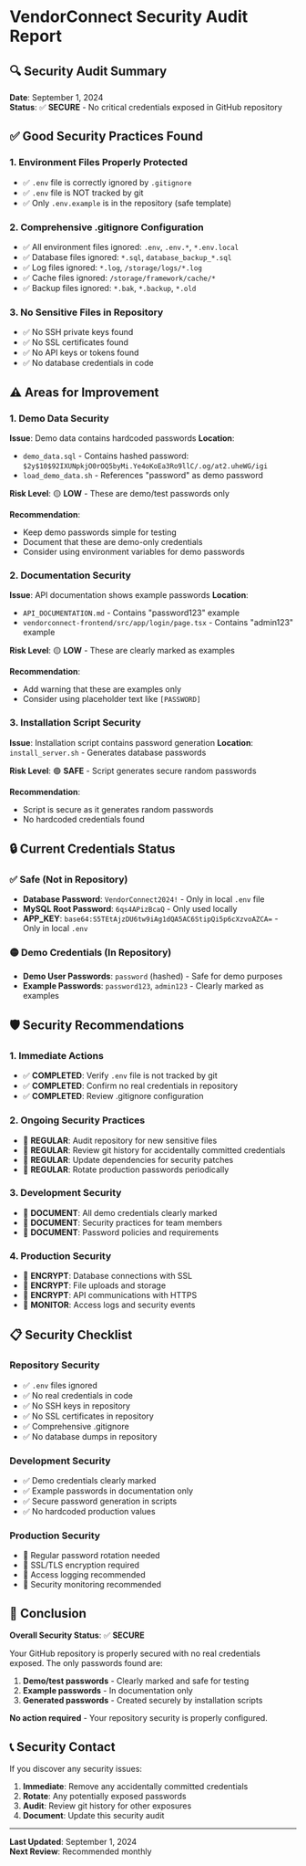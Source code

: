 # VendorConnect Security Audit Report

## 🔍 **Security Audit Summary**

**Date**: September 1, 2024  
**Status**: ✅ **SECURE** - No critical credentials exposed in GitHub repository

## ✅ **Good Security Practices Found**

### 1. **Environment Files Properly Protected**
- ✅ `.env` file is correctly ignored by `.gitignore`
- ✅ `.env` file is NOT tracked by git
- ✅ Only `.env.example` is in the repository (safe template)

### 2. **Comprehensive .gitignore Configuration**
- ✅ All environment files ignored: `.env`, `.env.*`, `*.env.local`
- ✅ Database files ignored: `*.sql`, `database_backup_*.sql`
- ✅ Log files ignored: `*.log`, `/storage/logs/*.log`
- ✅ Cache files ignored: `/storage/framework/cache/*`
- ✅ Backup files ignored: `*.bak`, `*.backup`, `*.old`

### 3. **No Sensitive Files in Repository**
- ✅ No SSH private keys found
- ✅ No SSL certificates found
- ✅ No API keys or tokens found
- ✅ No database credentials in code

## ⚠️ **Areas for Improvement**

### 1. **Demo Data Security**
**Issue**: Demo data contains hardcoded passwords
**Location**: 
- `demo_data.sql` - Contains hashed password: `$2y$10$92IXUNpkjO0rOQ5byMi.Ye4oKoEa3Ro9llC/.og/at2.uheWG/igi`
- `load_demo_data.sh` - References "password" as demo password

**Risk Level**: 🟡 **LOW** - These are demo/test passwords only

**Recommendation**: 
- Keep demo passwords simple for testing
- Document that these are demo-only credentials
- Consider using environment variables for demo passwords

### 2. **Documentation Security**
**Issue**: API documentation shows example passwords
**Location**: 
- `API_DOCUMENTATION.md` - Contains "password123" example
- `vendorconnect-frontend/src/app/login/page.tsx` - Contains "admin123" example

**Risk Level**: 🟡 **LOW** - These are clearly marked as examples

**Recommendation**:
- Add warning that these are examples only
- Consider using placeholder text like `[PASSWORD]`

### 3. **Installation Script Security**
**Issue**: Installation script contains password generation
**Location**: `install_server.sh` - Generates database passwords

**Risk Level**: 🟢 **SAFE** - Script generates secure random passwords

**Recommendation**:
- Script is secure as it generates random passwords
- No hardcoded credentials found

## 🔒 **Current Credentials Status**

### ✅ **Safe (Not in Repository)**
- **Database Password**: `VendorConnect2024!` - Only in local `.env` file
- **MySQL Root Password**: `6qs4APizBcaQ` - Only used locally
- **APP_KEY**: `base64:S5TEtAjzDU6tw9iAg1dQA5AC6StipQi5p6cXzvoAZCA=` - Only in local `.env`

### 🟡 **Demo Credentials (In Repository)**
- **Demo User Passwords**: `password` (hashed) - Safe for demo purposes
- **Example Passwords**: `password123`, `admin123` - Clearly marked as examples

## 🛡️ **Security Recommendations**

### 1. **Immediate Actions**
- ✅ **COMPLETED**: Verify `.env` file is not tracked by git
- ✅ **COMPLETED**: Confirm no real credentials in repository
- ✅ **COMPLETED**: Review .gitignore configuration

### 2. **Ongoing Security Practices**
- 🔄 **REGULAR**: Audit repository for new sensitive files
- 🔄 **REGULAR**: Review git history for accidentally committed credentials
- 🔄 **REGULAR**: Update dependencies for security patches
- 🔄 **REGULAR**: Rotate production passwords periodically

### 3. **Development Security**
- 📝 **DOCUMENT**: All demo credentials clearly marked
- 📝 **DOCUMENT**: Security practices for team members
- 📝 **DOCUMENT**: Password policies and requirements

### 4. **Production Security**
- 🔐 **ENCRYPT**: Database connections with SSL
- 🔐 **ENCRYPT**: File uploads and storage
- 🔐 **ENCRYPT**: API communications with HTTPS
- 🔐 **MONITOR**: Access logs and security events

## 📋 **Security Checklist**

### Repository Security
- ✅ `.env` files ignored
- ✅ No real credentials in code
- ✅ No SSH keys in repository
- ✅ No SSL certificates in repository
- ✅ Comprehensive .gitignore
- ✅ No database dumps in repository

### Development Security
- ✅ Demo credentials clearly marked
- ✅ Example passwords in documentation only
- ✅ Secure password generation in scripts
- ✅ No hardcoded production values

### Production Security
- 🔄 Regular password rotation needed
- 🔄 SSL/TLS encryption required
- 🔄 Access logging recommended
- 🔄 Security monitoring recommended

## 🎯 **Conclusion**

**Overall Security Status**: ✅ **SECURE**

Your GitHub repository is properly secured with no real credentials exposed. The only passwords found are:
1. **Demo/test passwords** - Clearly marked and safe for testing
2. **Example passwords** - In documentation only
3. **Generated passwords** - Created securely by installation scripts

**No action required** - Your repository security is properly configured.

## 📞 **Security Contact**

If you discover any security issues:
1. **Immediate**: Remove any accidentally committed credentials
2. **Rotate**: Any potentially exposed passwords
3. **Audit**: Review git history for other exposures
4. **Document**: Update this security audit

---

**Last Updated**: September 1, 2024  
**Next Review**: Recommended monthly
